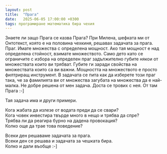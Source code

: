 ```yaml
---
layout: post
title:  "Прага"
date:   2025-06-05 17:00:00 +0300
tags: програмиране математика бира чехия
---
```

Знаете ли защо Прага се казва Прага?
При Милена, шефката ми от Онтотекст, която е на половина чехкиня, решавах задачата за прага. Праг. 
Имате множества с определена мощност.
Ако тая мощност е над определена стойност, взимате множеството. 
Само дето като се ограничите с избора на определен праг задължително губите някои от множествата които ви трябват.
Губите ги заради свойства на множествата които са ви важни. Мощността на множеството е просто филтриращ инструмент.
В задачата се пита как да изберете този праг така, че за фамилията ви от множества загубата на множества да е най-малка. 
Не добре решена от мен задача. Доста се трових с нея. От там Прага :-]  

Тая задача има и други примери.  

Кога жабата да излезе от водата преди да се свари?  
Кога човек инвестира твърде много в нещо и трябва да спре?  
Трябва ли да реагира бурно на дадена провокация?  
Колко още да трае това поведение?  

Всеки ден решаваме задачата за прага.  
Всеки ден се решава и задачата за чешката бира.   
Колко и дали въобще :-]

